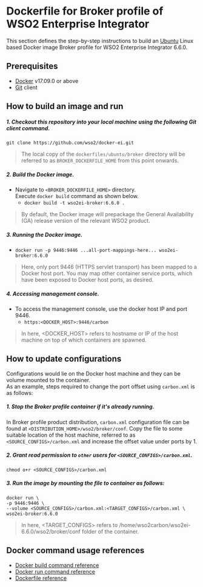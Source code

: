# Dockerfile for Broker profile of WSO2 Enterprise Integrator #

This section defines the step-by-step instructions to build an [Ubuntu](https://hub.docker.com/_/ubuntu/) Linux based Docker image
Broker profile for WSO2 Enterprise Integrator 6.6.0.

## Prerequisites

* [Docker](https://www.docker.com/get-docker) v17.09.0 or above
* [Git](https://git-scm.com/book/en/v2/Getting-Started-Installing-Git) client

## How to build an image and run

##### 1. Checkout this repository into your local machine using the following Git client command.

```
git clone https://github.com/wso2/docker-ei.git
```

>The local copy of the `dockerfiles/ubuntu/broker` directory will be referred to as `BROKER_DOCKERFILE_HOME` from this point onwards.

##### 2. Build the Docker image.

- Navigate to `<BROKER_DOCKERFILE_HOME>` directory. <br>
  Execute `docker build` command as shown below.
    + `docker build -t wso2ei-broker:6.6.0 .`

> By default, the Docker image will prepackage the General Availability (GA) release version of the relevant WSO2 product.

##### 3. Running the Docker image.

- `docker run -p 9446:9446 ...all-port-mappings-here... wso2ei-broker:6.6.0`

>Here, only port 9446 (HTTPS servlet transport) has been mapped to a Docker host port.
You may map other container service ports, which have been exposed to Docker host ports, as desired.

##### 4. Accessing management console.

- To access the management console, use the docker host IP and port 9446.
    + `https:<DOCKER_HOST>:9446/carbon`
    
>In here, <DOCKER_HOST> refers to hostname or IP of the host machine on top of which containers are spawned.

## How to update configurations

Configurations would lie on the Docker host machine and they can be volume mounted to the container. <br>
As an example, steps required to change the port offset using `carbon.xml` is as follows:

##### 1. Stop the Broker profile container if it's already running.

In Broker profile product distribution, `carbon.xml` configuration file can be found at `<DISTRIBUTION_HOME>/wso2/broker/conf`.
Copy the file to some suitable location of the host machine, referred to as `<SOURCE_CONFIGS>/carbon.xml` and
increase the offset value under ports by 1.

##### 2. Grant read permission to `other` users for `<SOURCE_CONFIGS>/carbon.xml`.

```
chmod o+r <SOURCE_CONFIGS>/carbon.xml
```

##### 3. Run the image by mounting the file to container as follows:

```
docker run \
-p 9446:9446 \
--volume <SOURCE_CONFIGS>/carbon.xml:<TARGET_CONFIGS>/carbon.xml \
wso2ei-broker:6.6.0
```

>In here, <TARGET_CONFIGS> refers to /home/wso2carbon/wso2ei-6.6.0/wso2/broker/conf folder of the container.

## Docker command usage references

* [Docker build command reference](https://docs.docker.com/engine/reference/commandline/build/)
* [Docker run command reference](https://docs.docker.com/engine/reference/run/)
* [Dockerfile reference](https://docs.docker.com/engine/reference/builder/)
